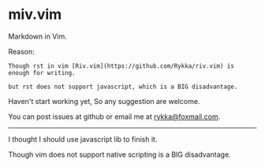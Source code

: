# miv.vim

Markdown in Vim.


Reason:

    Though rst in vim [Riv.vim](https://github.com/Rykka/riv.vim) is enough for writing.

    but rst does not support javascript, which is a BIG disadvantage.


Haven't start working yet, So any suggestion are welcome.

You can post issues at github or email me at rykka@foxmail.com.


----

I thought I should use javascript lib to finish it.

Though vim does not support native scripting is a BIG disadvantage.

